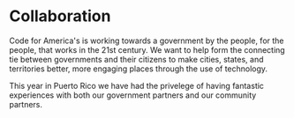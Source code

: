 # Collaboration

Code for America's is working towards a government by the people, for the people, that works in the 21st century. We want to help form the connecting tie between governments and their citizens to make cities, states, and territories better, more engaging places through the use of technology.

This year in Puerto Rico we have had the privelege of having fantastic experiences with both our government partners and our community partners.
